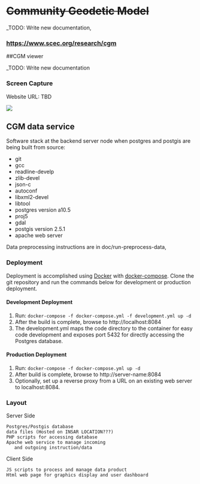 # ~~Community Geodetic Model~~
 _TODO: Write new documentation,
 
### https://www.scec.org/research/cgm

##CGM viewer

 _TODO: Write new documentation

### Screen Capture

Website URL: TBD

![](doc/cgm_demo.jpg) 


## CGM data service

Software stack at the backend server node when postgres and postgis are
being built from source:

- git
- gcc
- readline-develp
- zlib-devel
- json-c
- autoconf
- libxml2-devel
- libtool
- postgres version a10.5
 - proj5
 - gdal
- postgis version 2.5.1
- apache web server


Data preprocessing instructions are in doc/run-preprocess-data,


### Deployment

Deployment is accomplished using [Docker](https://docs.docker.com/) with [docker-compose]([https://docs.docker.com/compose/). Clone the git repository and run the commands below for development or production deployment.

#### Development Deployment
1. Run: `docker-compose -f docker-compose.yml -f development.yml up -d`
2. After the build is complete, browse to http://localhost:8084
3. The development.yml maps the code directory to the container for easy code development and exposes port 5432 for directly accessing the Postgres database.

#### Production Deployment
1. Run: `docker-compose -f docker-compose.yml up -d`
2. After build is complete, browse to http://server-name:8084
3. Optionally, set up a reverse proxy from a URL on an existing web server to localhost:8084.

### Layout 

Server Side 
       
    Postgres/Postgis database
    data files (Hosted on INSAR LOCATION???)
    PHP scripts for accessing database
    Apache web service to manage incoming
       and outgoing instruction/data

Client Side 

    JS scripts to process and manage data product
    Html web page for graphics display and user dashboard
